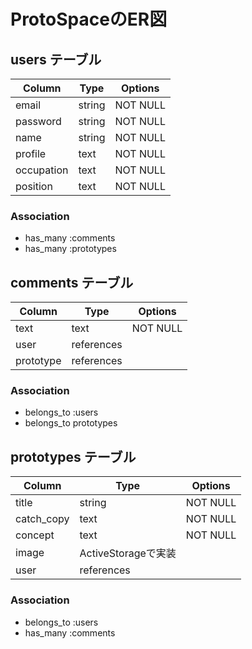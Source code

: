 # ProtoSpaceのER図

## users テーブル

| Column     | Type   | Options     |
| ---------- | ------ | ----------- |
| email      | string | NOT NULL    |
| password   | string | NOT NULL    |
| name       | string | NOT NULL    |
| profile    | text   | NOT NULL    |
| occupation | text   | NOT NULL    |
| position   | text   | NOT NULL    |

### Association
- has_many :comments
- has_many :prototypes


## comments テーブル
| Column    | Type       | Options     |
| --------- | ---------- | ----------- |
| text      | text       | NOT NULL    |
| user      | references |             |
| prototype | references |             |

### Association
- belongs_to :users
- belongs_to prototypes


## prototypes テーブル
| Column     | Type               | Options     |
| ---------- | ------------------ | ----------- |
| title      | string             | NOT NULL    |
| catch_copy | text               | NOT NULL    |
| concept    | text               | NOT NULL    |
| image      | ActiveStorageで実装 |             |
| user       | references         |             |

### Association
- belongs_to :users
- has_many :comments